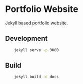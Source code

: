 # Portfolio Website

Jekyll based portfolio website.

## Development

```bash
	jekyll serve -p 3000
```

## Build

```bash
	jekyll build -d docs
```